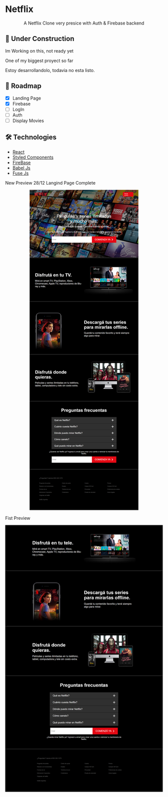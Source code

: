 # Netflix

<p align="center">A Netflix Clone very presice with Auth & Firebase backend</p>

## 🚧 Under Construction
Im Working on this, not ready yet

One of my biggest proyect so far

Estoy desarrollandolo, todavia no esta listo. 

## 🚧 Roadmap
- [x] Landing Page
- [x] Firebase
- [ ] LogIn 
- [ ] Auth
- [ ] Display Movies

## 🛠️ Technologies

<ul>
  <li><a href="https://reactjs.org/">React</a></li>
  <li><a href="https://styled-components.com/">Styled Components</a></li>
  <li><a href="https://firebase.google.com/">FireBase</a></li>
<li><a href="https://babeljs.io/">Babel Js</a></li>
<li><a href="https://fusejs.io/">Fuse Js</a></li>
</ul>

New Preview 28/12 Langind Page Complete
<div align="center">
  <img src="https://github.com/GuidoFavara/Netflix-Clone/blob/master/Preview 28-12.png?raw=true"/>
</div>

Fist Preview
<div align="center">
  <img src="https://github.com/GuidoFavara/Netflix-Clone/blob/master/Preview.png?raw=true"/>
</div>

